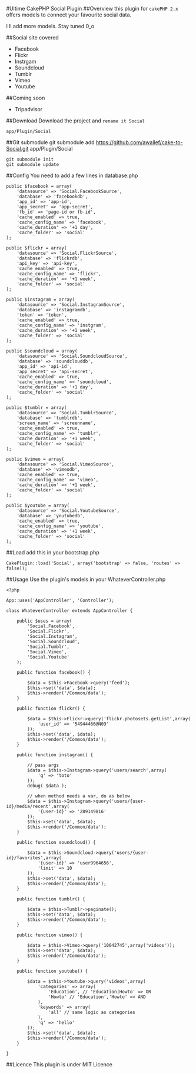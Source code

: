 #Ultime CakePHP Social Plugin
##Overview
this plugin for `cakePHP 2.x` offers models to connect your favourite social data.

I ll add more models. Stay tuned 0_o

##Social site covered
* Facebook
* Flickr
* Instrgam
* Soundcloud
* Tumblr
* Vimeo
* Youtube
 
##Coming soon

* Tripadvisor

##Download
Download the project and `rename it Social`

	app/Plugin/Social


##Git submodule
	git submodule add https://github.com/awallef/cake-to-Social.git app/Plugin/Social
	
	git submodule init
	git submodule update

##Config
You need to add a few lines in database.php
	
	public $facebook = array(
        'datasource' => 'Social.FacebookSource',
        'database' => 'facebookdb',
        'app_id' => 'app-id',
        'app_secret' => 'app-secret',
        'fb_id' => 'page-id or fb-id',
        'cache_enabled' => true,
        'cache_config_name' => 'facebook',
        'cache_duration' => '+1 day',
        'cache_folder' => 'social'
    );
    
    public $flickr = array(
        'datasource' => 'Social.FlickrSource',
        'database' => 'flickrdb',
        'api_key' => 'api-key',
        'cache_enabled' => true,
        'cache_config_name' => 'flickr',
        'cache_duration' => '+1 week',
        'cache_folder' => 'social'
    );
    
    public $instagram = array(
        'datasource' => 'Social.InstagramSource',
        'database' => 'instagramdb',
        'token' => 'token',
        'cache_enabled' => true,
        'cache_config_name' => 'instgram',
        'cache_duration' => '+1 week',
        'cache_folder' => 'social'
    );
    
    public $soundcloud = array(
        'datasource' => 'Social.SoundcloudSource',
        'database' => 'soundclouddb',
        'app_id' => 'api-id',
        'app_secret' => 'api-secret',
        'cache_enabled' => true,
        'cache_config_name' => 'soundcloud',
        'cache_duration' => '+1 day',
        'cache_folder' => 'social'
    );
    
    public $tumblr = array(
        'datasource' => 'Social.TumblrSource',
        'database' => 'tumblrdb',
        'screen_name' => 'screenname',
        'cache_enabled' => true,
        'cache_config_name' => 'tumblr',
        'cache_duration' => '+1 week',
        'cache_folder' => 'social'
    );
    
    public $vimeo = array(
        'datasource' => 'Social.VimeoSource',
        'database' => 'vimeodb',
        'cache_enabled' => true,
        'cache_config_name' => 'vimeo',
        'cache_duration' => '+1 week',
        'cache_folder' => 'social'
    );
    
    public $youtube = array(
        'datasource' => 'Social.YoutubeSource',
        'database' => 'youtubedb',
        'cache_enabled' => true,
        'cache_config_name' => 'youtube',
        'cache_duration' => '+1 week',
        'cache_folder' => 'social'
    );


##Load
add this in your bootstrap.php

	CakePlugin::load('Social', array('bootstrap' => false, 'routes' => false));

##Usage
Use the plugin's models in your WhateverController.php

	<?php

	App::uses('AppController', 'Controller');

	class WhateverController extends AppController {

    	public $uses = array(
        	'Social.Facebook',
        	'Social.Flickr',
        	'Social.Instagram',
        	'Social.Soundcloud',
        	'Social.Tumblr',
        	'Social.Vimeo',
        	'Social.Youtube'
    	);
    
    	public function facebook() {

        	$data = $this->Facebook->query('feed');
        	$this->set('data', $data); 
        	$this->render('/Common/data');
    	}
    
    	public function flickr() {

        	$data = $this->Flickr->query('flickr.photosets.getList',array(
        		'user_id' => '54944466@N03'
        	));
        	$this->set('data', $data);
        	$this->render('/Common/data');
    	}
    	
    	public function instagram() {
        
        	// pass args 
        	$data = $this->Instagram->query('users/search',array(
        		'q' => 'toto'
        	));
        	debug( $data );
        
        	// when method needs a var, do as below
        	$data = $this->Instagram->query('users/{user-id}/media/recent',array(
            	'{user-id}' => '289149816'
        	));
        	$this->set('data', $data);
        	$this->render('/Common/data');
    	}
    
    	public function soundcloud() {
        	
        	$data = $this->Soundcloud->query('users/{user-id}/favorites',array(
            	'{user-id}' => 'user9964656',
            	'limit' => 10
        	));
        	$this->set('data', $data);
        	$this->render('/Common/data');
    	}
    
    	public function tumblr() {
        
        	$data = $this->Tumblr->paginate();
        	$this->set('data', $data);
        	$this->render('/Common/data');
    	}
    
    	public function vimeo() {

        	$data = $this->Vimeo->query('10042745',array('videos'));
        	$this->set('data', $data);
        	$this->render('/Common/data');
    	}
    
    	public function youtube() {

        	$data = $this->Youtube->query('videos',array(
            	'categories' => array(
                	'Education', // 'Education|Howto' => OR 
                	'Howto' // 'Education','Howto' => AND
            	),
            	'keywords' => array(
                	'all' // same logic as categories
            	),
            	'q' => 'hello'
        	));
        	$this->set('data', $data);
        	$this->render('/Common/data');
    	}

	}


##Licence
This plugin is under MIT Licence